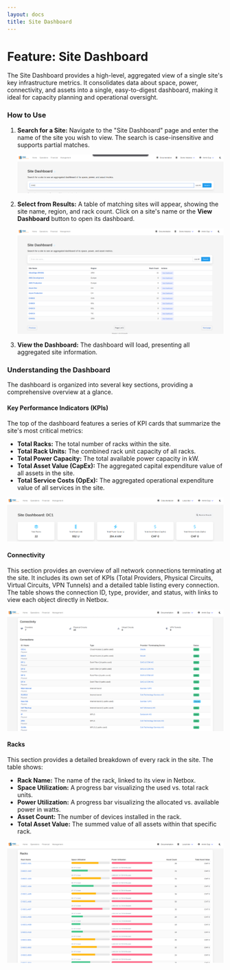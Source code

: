 ```yaml
---
layout: docs
title: Site Dashboard
---
```

# Feature: Site Dashboard

The Site Dashboard provides a high-level, aggregated view of a single site's key infrastructure metrics. It consolidates data about space, power, connectivity, and assets into a single, easy-to-digest dashboard, making it ideal for capacity planning and operational oversight.

### How to Use

1.  **Search for a Site:** Navigate to the "Site Dashboard" page and enter the name of the site you wish to view. The search is case-insensitive and supports partial matches.

    ![Screenshot: The site dashboard search page with a site name entered in the search box.](./img/sitedashboard_search.png)

2.  **Select from Results:** A table of matching sites will appear, showing the site name, region, and rack count. Click on a site's name or the **View Dashboard** button to open its dashboard.

    ![Screenshot: A table of search results showing several sites, with one "View Dashboard" button highlighted.](./img/sitedashboard_result.png)

3.  **View the Dashboard:** The dashboard will load, presenting all aggregated site information.

### Understanding the Dashboard

The dashboard is organized into several key sections, providing a comprehensive overview at a glance.

#### Key Performance Indicators (KPIs)

The top of the dashboard features a series of KPI cards that summarize the site's most critical metrics:
*   **Total Racks:** The total number of racks within the site.
*   **Total Rack Units:** The combined rack unit capacity of all racks.
*   **Total Power Capacity:** The total available power capacity in kW.
*   **Total Asset Value (CapEx):** The aggregated capital expenditure value of all assets in the site.
*   **Total Service Costs (OpEx):** The aggregated operational expenditure value of all services in the site.

![Screenshot: The top section of a Site Dashboard, showing the five main KPI cards for Racks, Rack Units, Power, and Asset Values.](./img/sitedashboard_dashboard.png)

#### Connectivity

This section provides an overview of all network connections terminating at the site. It includes its own set of KPIs (Total Providers, Physical Circuits, Virtual Circuits, VPN Tunnels) and a detailed table listing every connection. The table shows the connection ID, type, provider, and status, with links to view each object directly in Netbox.

![Screenshot: The lower half of the Site Dashboard, showing the Connectivity table.](./img/sitedashboard_connect_table.png)

#### Racks

This section provides a detailed breakdown of every rack in the site. The table shows:
*   **Rack Name:** The name of the rack, linked to its view in Netbox.
*   **Space Utilization:** A progress bar visualizing the used vs. total rack units.
*   **Power Utilization:** A progress bar visualizing the allocated vs. available power in watts.
*   **Asset Count:** The number of devices installed in the rack.
*   **Total Asset Value:** The summed value of all assets within that specific rack.

![Screenshot: The lower half of the Site Dashboard, showing the Racks table with its utilization progress bars.](./img/sitedashboard_rack_table.png)
